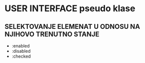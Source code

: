 # USER INTERFACE pseudo klase

## SELEKTOVANJE ELEMENAT U ODNOSU NA NJIHOVO TRENUTNO STANJE

*   :enabled
*   :disabled
*   :checked  